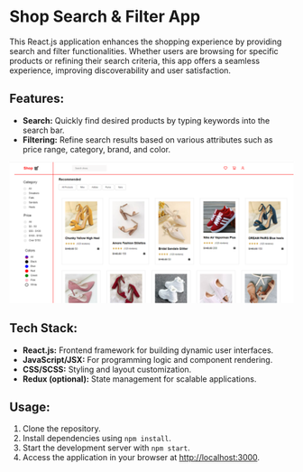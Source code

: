 # Shop Search & Filter App

This React.js application enhances the shopping experience by providing search and filter functionalities. Whether users are browsing for specific products or refining their search criteria, this app offers a seamless experience, improving discoverability and user satisfaction.

## Features:
- **Search:** Quickly find desired products by typing keywords into the search bar.
- **Filtering:** Refine search results based on various attributes such as price range, category, brand, and color.

![Demo Image](img1.png)

## Tech Stack:
- **React.js:** Frontend framework for building dynamic user interfaces.
- **JavaScript/JSX:** For programming logic and component rendering.
- **CSS/SCSS:** Styling and layout customization.
- **Redux (optional):** State management for scalable applications.

## Usage:
1. Clone the repository.
2. Install dependencies using `npm install`.
3. Start the development server with `npm start`.
4. Access the application in your browser at [http://localhost:3000](http://localhost:3000).
